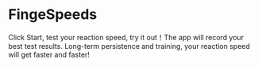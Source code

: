 # FingeSpeeds

Click Start, test your reaction speed, try it out！The app will record your best test results. Long-term persistence and training, your reaction speed will get faster and faster!
